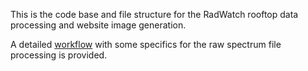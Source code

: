 This is the code base and file structure for the RadWatch rooftop data processing and website image generation.

  A detailed [workflow]([https://github.com/alihanks/radwatch-airmonitor/wiki/Plot-creation-work%E2%80%90flow) with some specifics for the raw spectrum file processing is provided.
